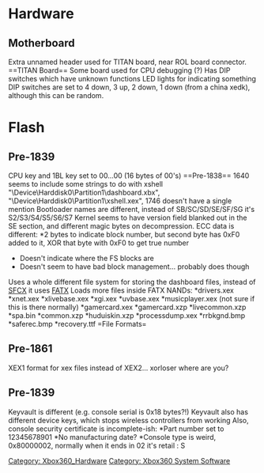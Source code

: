 # Hardware

## Motherboard

Extra unnamed header used for TITAN board, near ROL board connector.
\==TITAN Board== Some board used for CPU debugging (?)
Has DIP switches which have unknown functions
LED lights for indicating something
DIP switches are set to 4 down, 3 up, 2 down, 1 down (from a china
xedk), although this can be random.

# Flash

## Pre-1839

CPU key and 1BL key set to 00...00 (16 bytes of 00's)
\==Pre-1838== 1640 seems to include some strings to do with xshell
"\\Device\\Harddisk0\\Partition1\\dashboard.xbx", 
"\\Device\\Harddisk0\\Partition1\\xshell.xex", 1746 doesn't have a
single mention
Bootloader names are different, instead of SB/SC/SD/SE/SF/SG it's
S2/S3/S4/S5/S6/S7
Kernel seems to have version field blanked out in the SE section, and
different magic bytes on decompression.
ECC data is different:
\*2 bytes to indicate block number, but second byte has 0xF0 added to
it, XOR that byte with 0xF0 to get true number

  + Doesn't indicate where the FS blocks are
  + Doesn't seem to have bad block management... probably does though

Uses a whole different file system for storing the dashboard files, 
instead of [SFCX](NAND_File_System "wikilink") it uses
[FATX](FATX "wikilink")
Loads more files inside FATX NANDs:
\*drivers.xex
\*xnet.xex
\*xlivebase.xex
\*xgi.xex
\*uvbase.xex
\*musicplayer.xex (not sure if this is there normally)
\*gamercard.xex
\*gamercard.xzp
\*livecommon.xzp
\*spa.bin
\*common.xzp
\*huduiskin.xzp
\*processdump.xex
\*rrbkgnd.bmp
\*saferec.bmp
\*recovery.ttf
\=File Formats=

## Pre-1861

XEX1 format for xex files instead of XEX2... xorloser where are you?

## Pre-1839

Keyvault is different (e.g. console serial is 0x18 bytes?\!)
Keyvault also has different device keys, which stops wireless
controllers from working
Also, console security certificate is incomplete-ish:
\*Part number set to 12345678901
\*No manufacturing date?
\*Console type is weird, 0x80000002, normally when it ends in 02 it's
retail : S

[Category: Xbox360_Hardware](Category_Xbox360_Hardware)
[Category: Xbox360 System Software](Category_Xbox360_System_Software)
